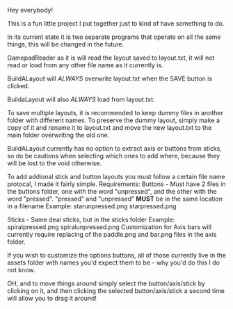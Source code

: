 Hey everybody!

This is a fun little project I put together just to kind of have something to do.

In its current state it is two separate programs that operate on all the same things, this will be changed in the future.

GamepadReader as it is will read the layout saved to layout.txt, it will not read or load from any other file name as it currently is.

BuildALayout will *ALWAYS* overwrite layout.txt when the SAVE button is clicked.

BuildaLayout will also *ALWAYS* load from layout.txt.

To save multiple layouts, it is recommended to keep dummy files in another folder with different names.  To preserve the dummy layout, simply make a copy of it and rename it to layout.txt and move the new layout.txt to the main folder overwriting the old one.

BuildALayout currently has no option to extract axis or buttons from sticks, so do be cautions when selecting which ones to add where, because they will be lost to the void otherwise.

To add addional stick and button layouts you must follow a certain file name protocal, I made it fairly simple.
Requirements:
  Buttons - Must have 2 files in the buttons folder, one with the word "unpressed", and the other with the word "pressed".  "pressed" and "unpressed" **MUST** be in the same location in a filename
      Example: starunpressed.png
               starpressed.png

  Sticks - Same deal sticks, but in the sticks folder
      Example: spiralpressed.png
               spiralunpressed.png
  Customization for Axis bars will currently require replacing of the paddle.png and bar.png files in the axis folder.

If you wish to customize the options buttons, all of those currently live in the assets folder with names you'd expect them to be - why you'd do this I do not know.

OH, and to move things around simply select the button/axis/stick by clicking on it, and then clicking the selected button/axis/stick a second time will allow you to drag it around!

